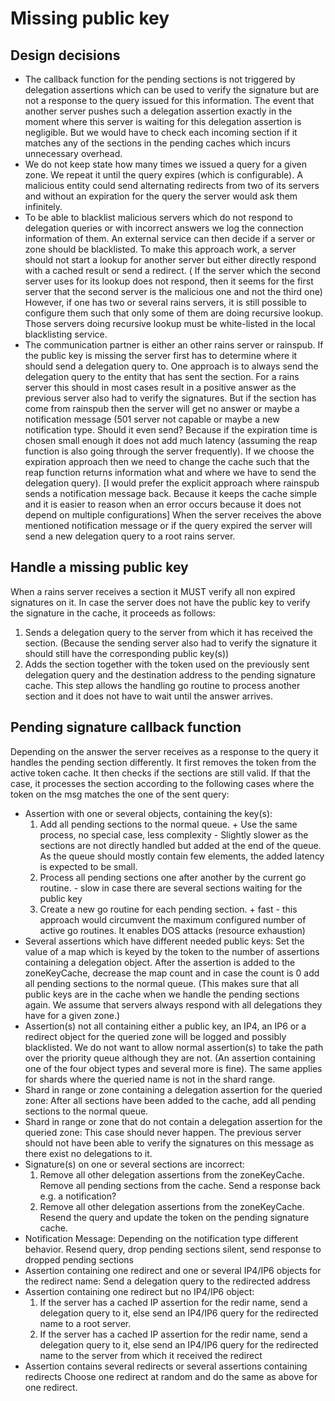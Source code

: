 # Missing public key

## Design decisions
- The callback function for the pending sections is not triggered by delegation assertions which can
  be used to verify the signature but are not a response to the query issued for this information.
  The event that another server pushes such a delegation assertion exactly in the moment where this
  server is waiting for this delegation assertion is negligible. But we would have to check each
  incoming section if it matches any of the sections in the pending caches which incurs unnecessary
  overhead.
- We do not keep state how many times we issued a query for a given zone. We repeat it until the
  query expires (which is configurable). A malicious entity could send alternating redirects from
  two of its servers and without an expiration for the query the server would ask them infinitely.
- To be able to blacklist malicious servers which do not respond to delegation queries or with
  incorrect answers we log the connection information of them. An external service can then decide
  if a server or zone should be blacklisted. To make this approach work, a server should not start a
  lookup for another server but either directly respond with a cached result or send a redirect. (
  If the server which the second server uses for its lookup does not respond, then it seems for the
  first server that the second server is the malicious one and not the third one) However, if one
  has two or several rains servers, it is still possible to configure them such that only some of
  them are doing recursive lookup. Those servers doing recursive lookup must be white-listed in the
  local blacklisting service.
- The communication partner is either an other rains server or rainspub. If the public key is
  missing the server first has to determine where it should send a delegation query to. One approach
  is to always send the delegation query to the entity that has sent the section. For a rains server
  this should in most cases result in a positive answer as the previous server also had to verify
  the signatures. But if the section has come from rainspub then the server will get no answer or
  maybe a notification message (501 server not capable or maybe a new notification type. Should it
  even send? Because if the expiration time is chosen small enough it does not add much latency
  (assuming the reap function is also going through the server frequently). If we choose the
  expiration approach then we need to change the cache such that the reap function returns
  information what and where we have to send the delegation query). [I would prefer the explicit
  approach where rainspub sends a notification message back. Because it keeps the cache simple and
  it is easier to reason when an error occurs because it does not depend on multiple configurations]
  When the server receives the above mentioned notification message or if the query expired the
  server will send a new delegation query to a root rains server.

## Handle a missing public key
When a rains server receives a section it MUST verify all non expired signatures on it. In case the
server does not have the public key to verify the signature in the cache, it proceeds as follows:
1. Sends a delegation query to the server from which it has received the section. (Because the
   sending server also had to verify the signature it should still have the corresponding public
   key(s))
2. Adds the section together with the token used on the previously sent delegation query and the
   destination address to the pending signature cache. This step allows the handling go routine to
   process another section and it does not have to wait until the answer arrives.

## Pending signature callback function
Depending on the answer the server receives as a response to the query it handles the pending
section differently. It first removes the token from the active token cache. It then checks if the
sections are still valid. If that the case, it processes the section according to the following
cases where the token on the msg matches the one of the sent query:
- Assertion with one or several objects, containing the key(s):
  1. Add all pending sections to the normal queue.
    \+ Use the same process, no special case, less complexity
    \- Slightly slower as the sections are not directly handled but added at the end of the queue.
       As the queue should mostly contain few elements, the added latency is expected to be small.
  2. Process all pending sections one after another by the current go routine.
    \- slow in case there are several sections waiting for the public key
  3. Create a new go routine for each pending section.
    \+ fast
    \- this approach would circumvent the maximum configured number of active go routines. It
       enables DOS attacks (resource exhaustion)
- Several assertions which have different needed public keys:
  Set the value of a map which is keyed by the token to the number of assertions containing a
  delegation object. After the assertion is added to the zoneKeyCache, decrease the map count and in
  case the count is 0 add all pending sections to the normal queue. (This makes sure that all public
  keys are in the cache when we handle the pending sections again. We assume that servers always
  respond with all delegations they have for a given zone.)
- Assertion(s) not all containing either a public key, an IP4, an IP6 or a redirect object for the
  queried zone will be logged and possibly blacklisted. We do not want to allow normal assertion(s)
  to take the path over the priority queue although they are not. (An assertion containing one of
  the four object types and several more is fine). The same applies for shards where the queried
  name is not in the shard range.
- Shard in range or zone containing a delegation assertion for the queried zone:
  After all sections have been added to the cache, add all pending sections to the normal queue.
- Shard in range or zone that do not contain a delegation assertion for the queried zone:
  This case should never happen. The previous server should not have been able to verify the
  signatures on this message as there exist no delegations to it.
- Signature(s) on one or several sections are incorrect:
  1. Remove all other delegation assertions from the zoneKeyCache. Remove all pending sections from
     the cache. Send a response back e.g. a notification?
  2. Remove all other delegation assertions from the zoneKeyCache. Resend the query and update the
     token on the pending signature cache.
- Notification Message:
  Depending on the notification type different behavior. Resend query, drop pending sections silent,
  send response to dropped pending sections
- Assertion containing one redirect and one or several IP4/IP6 objects for the redirect name:
  Send a delegation query to the redirected address
- Assertion containing one redirect but no IP4/IP6 object:
  1. If the server has a cached IP assertion for the redir name, send a delegation query to it, else
     send an IP4/IP6 query for the redirected name to a root server.
  2. If the server has a cached IP assertion for the redir name, send a delegation query to it, else
     send an IP4/IP6 query for the redirected name to the server from which it received the redirect
- Assertion contains several redirects or several assertions containing redirects
  Choose one redirect at random and do the same as above for one redirect.
